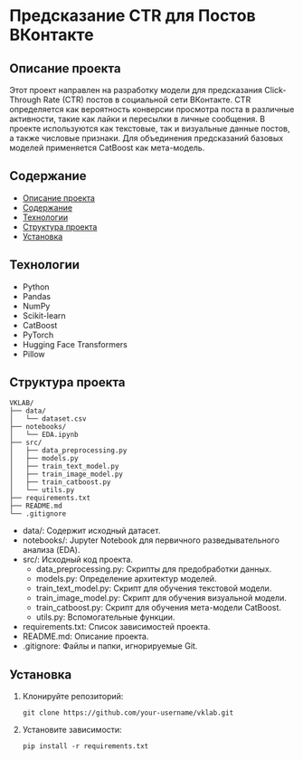 # Предсказание CTR для Постов ВКонтакте

## Описание проекта

Этот проект направлен на разработку модели для предсказания Click-Through Rate (CTR) постов в социальной сети ВКонтакте. CTR определяется как вероятность конверсии просмотра поста в различные активности, такие как лайки и пересылки в личные сообщения. В проекте используются как текстовые, так и визуальные данные постов, а также числовые признаки. Для объединения предсказаний базовых моделей применяется CatBoost как мета-модель.

## Содержание

- [Описание проекта](#описание-проекта)
- [Содержание](#содержание)
- [Технологии](#технологии)
- [Структура проекта](#структура-проекта)
- [Установка](#установка)


## Технологии

- Python
- Pandas
- NumPy
- Scikit-learn
- CatBoost
- PyTorch
- Hugging Face Transformers
- Pillow


## Структура проекта

```
VKLAB/
├── data/
│   └── dataset.csv
├── notebooks/
│   └── EDA.ipynb
├── src/
│   ├── data_preprocessing.py
│   ├── models.py
│   ├── train_text_model.py
│   ├── train_image_model.py
│   ├── train_catboost.py
│   └── utils.py
├── requirements.txt
├── README.md
└── .gitignore
```

* data/: Содержит исходный датасет.
* notebooks/: Jupyter Notebook для первичного разведывательного анализа (EDA).
* src/: Исходный код проекта.
    * data_preprocessing.py: Скрипты для предобработки данных.
    * models.py: Определение архитектур моделей.
    * train_text_model.py: Скрипт для обучения текстовой модели.
    * train_image_model.py: Скрипт для обучения визуальной модели.
    * train_catboost.py: Скрипт для обучения мета-модели CatBoost.
    * utils.py: Вспомогательные функции.
* requirements.txt: Список зависимостей проекта.
* README.md: Описание проекта.
* .gitignore: Файлы и папки, игнорируемые Git.

## Установка

1. Клонируйте репозиторий:
   ```
   git clone https://github.com/your-username/vklab.git
   ```

2. Установите зависимости:
   ```
   pip install -r requirements.txt
   ```
